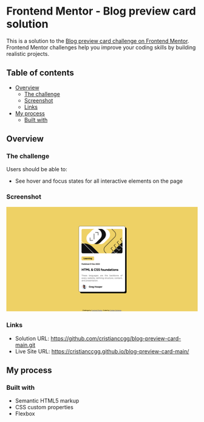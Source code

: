 # Frontend Mentor - Blog preview card solution

This is a solution to the [Blog preview card challenge on Frontend Mentor](https://www.frontendmentor.io/challenges/blog-preview-card-ckPaj01IcS). Frontend Mentor challenges help you improve your coding skills by building realistic projects.

## Table of contents

- [Overview](#overview)
  - [The challenge](#the-challenge)
  - [Screenshot](#screenshot)
  - [Links](#links)
- [My process](#my-process)
  - [Built with](#built-with)

## Overview

### The challenge

Users should be able to:

- See hover and focus states for all interactive elements on the page

### Screenshot

![Screenshot](/Solution-Screenshot.png "Screenshot")

### Links

- Solution URL: https://github.com/cristianccgg/blog-preview-card-main.git
- Live Site URL: https://cristianccgg.github.io/blog-preview-card-main/

## My process

### Built with

- Semantic HTML5 markup
- CSS custom properties
- Flexbox
